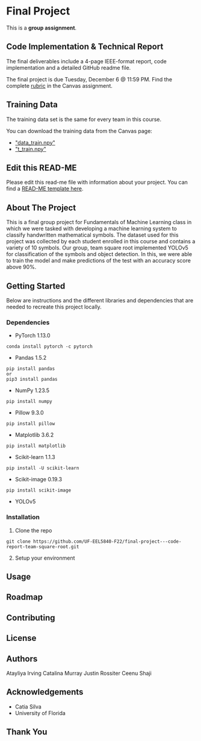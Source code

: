 # Final Project

This is a **group assignment**.

## Code Implementation & Technical Report

The final deliverables include a 4-page IEEE-format report, code implementation and a detailed GitHub readme file.

The final project is due Tuesday, December 6 @ 11:59 PM. Find the complete [rubric](https://ufl.instructure.com/courses/455013/assignments/5244219) in the Canvas assignment.

## Training Data

The training data set is the same for every team in this course.

You can download the training data from the Canvas page:

* ["data_train.npy"](https://ufl.instructure.com/files/72247539/download?download_frd=1)
* ["t_train.npy"](https://ufl.instructure.com/files/72245951/download?download_frd=1)

## Edit this READ-ME

Please edit this read-me file with information about your project. You can find a [READ-ME template here](https://github.com/catiaspsilva/README-template).

## About The Project

This is a final group project for Fundamentals of Machine Learning class in which we were tasked with developing a machine learning system to classify handwritten mathematical symbols. The dataset used for this project was collected by each student enrolled in this course and contains a variety of 10 symbols. Our group, team square root implemented YOLOv5 for classification of the symbols and object detection. In this, we were able to train the model and make predictions of the test with an accuracy score above 90%. 

## Getting Started
Below are instructions and the different libraries and dependencies that are needed to recreate this project locally. 


### Dependencies

- PyTorch 1.13.0

```
conda install pytorch -c pytorch
```

- Pandas 1.5.2
```
pip install pandas 
or
pip3 install pandas
```
- NumPy 1.23.5
```
pip install numpy
```
- Pillow 9.3.0
```
pip install pillow
```
- Matplotlib 3.6.2
```
pip install matplotlib
```
- Scikit-learn 1.1.3
```
pip install -U scikit-learn
```
- Scikit-image 0.19.3
```
pip install scikit-image
```

- YOLOv5

### Installation
1. Clone the repo
```
git clone https://github.com/UF-EEL5840-F22/final-project---code-report-team-square-root.git
```
2. Setup your environment
## Usage

## Roadmap

## Contributing

## License

## Authors
Atayliya Irving
Catalina Murray
Justin Rossiter
Ceenu Shaji

## Acknowledgements
- Catia Silva
- University of Florida

## Thank You
